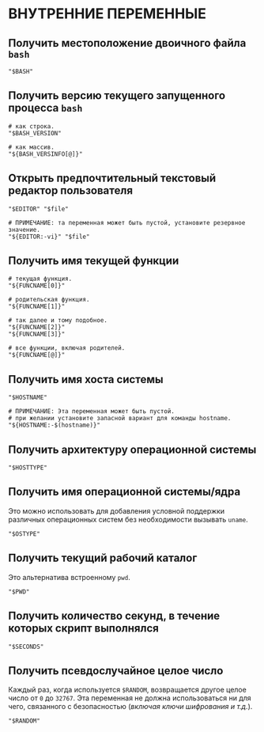 # ВНУТРЕННИЕ ПЕРЕМЕННЫЕ

## Получить местоположение двоичного файла `bash`

```shell
"$BASH"
```

## Получить версию текущего запущенного процесса `bash`

```shell
# как строка.
"$BASH_VERSION"

# как массив.
"${BASH_VERSINFO[@]}"
```

## Открыть предпочтительный текстовый редактор пользователя

```shell
"$EDITOR" "$file"

# ПРИМЕЧАНИЕ: та переменная может быть пустой, установите резервное значение.
"${EDITOR:-vi}" "$file"
```

## Получить имя текущей функции

```shell
# текущая функция.
"${FUNCNAME[0]}"

# родительская функция.
"${FUNCNAME[1]}"

# так далее и тому подобное.
"${FUNCNAME[2]}"
"${FUNCNAME[3]}"

# все функции, включая родителей.
"${FUNCNAME[@]}"
```

## Получить имя хоста системы

```shell
"$HOSTNAME"

# ПРИМЕЧАНИЕ: Эта переменная может быть пустой.
# при желании установите запасной вариант для команды hostname.
"${HOSTNAME:-$(hostname)}"
```

## Получить архитектуру операционной системы

```shell
"$HOSTTYPE"
```

## Получить имя операционной системы/ядра

Это можно использовать для добавления условной поддержки различных операционных систем без необходимости вызывать `uname`.

```shell
"$OSTYPE"
```

## Получить текущий рабочий каталог

Это альтернатива встроенному `pwd`.

```shell
"$PWD"
```

## Получить количество секунд, в течение которых скрипт выполнялся

```shell
"$SECONDS"
```

## Получить псевдослучайное целое число

Каждый раз, когда используется `$RANDOM`, возвращается другое целое число от `0` до `32767`. Эта переменная не должна использоваться ни для чего, связанного с безопасностью (*включая ключи шифрования и т.д.*).


```shell
"$RANDOM"
```

<!-- CHAPTER END -->

